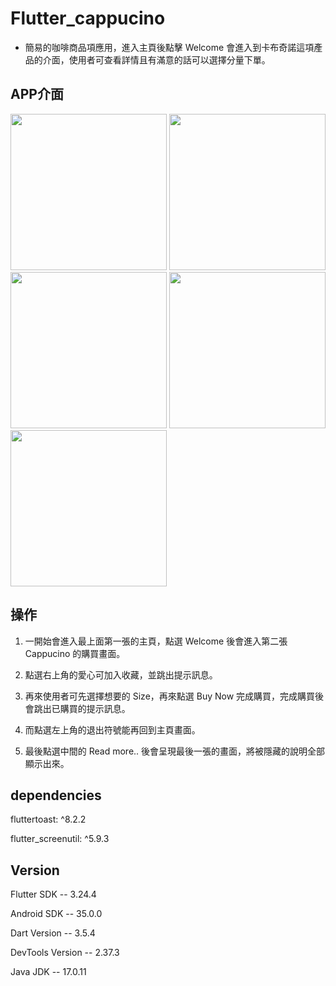 # Flutter_cappucino

* 簡易的咖啡商品項應用，進入主頁後點擊 Welcome 會進入到卡布奇諾這項產品的介面，使用者可查看詳情且有滿意的話可以選擇分量下單。

## APP介面

<img src="https://github.com/user-attachments/assets/bd01db31-e4c8-4c64-8471-5c50b4040056" width="250px">
<img src="https://github.com/user-attachments/assets/a3a9b863-f6c4-42fd-af58-3efc8d62b248" width="250px">
<img src="https://github.com/user-attachments/assets/4d20c3d5-5e45-4d70-a596-d083034505bf" width="250px">

<img src="https://github.com/user-attachments/assets/073324bd-91b5-4261-8dee-02d841fde61f" width="250px">
<img src="https://github.com/user-attachments/assets/4069f760-8202-4455-8de0-f454897468d0" width="250px">


## 操作

1. 一開始會進入最上面第一張的主頁，點選 Welcome 後會進入第二張 Cappucino 的購買畫面。

2. 點選右上角的愛心可加入收藏，並跳出提示訊息。

3. 再來使用者可先選擇想要的 Size，再來點選 Buy Now 完成購買，完成購買後會跳出已購買的提示訊息。

4. 而點選左上角的退出符號能再回到主頁畫面。

5. 最後點選中間的 Read more.. 後會呈現最後一張的畫面，將被隱藏的說明全部顯示出來。


## dependencies
fluttertoast: ^8.2.2

flutter_screenutil: ^5.9.3


## Version
Flutter SDK -- 3.24.4

Android SDK -- 35.0.0

Dart Version -- 3.5.4

DevTools Version -- 2.37.3

Java JDK -- 17.0.11

